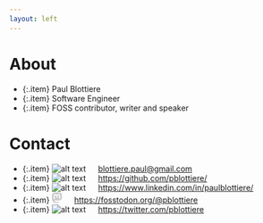 ```yaml
---
layout: left
---
```


# About

  - {:.item} Paul Blottiere
  - {:.item} Software Engineer
  - {:.item} FOSS contributor, writer and speaker

# Contact

  - {:.item} <img src="mail.png" alt="alt text" width="18px"> &emsp; blottiere.paul@gmail.com
  - {:.item} <img src="github.png" alt="alt text" width="18px"> &emsp; <a href="https://github.com/pblottiere/">https://github.com/pblottiere/</a>
  - {:.item} <img src="in.png" alt="alt text" width="18px"> &emsp; <a href="https://www.linkedin.com/in/paulblottiere/">https://www.linkedin.com/in/paulblottiere/</a>
  - {:.item} <img src="mastodon.png" alt="alt text" width="18px"> &emsp; <a href="https://fosstodon.org/@pblottiere">https://fosstodon.org/@pblottiere</a>
  - {:.item} <img src="twitter.png" alt="alt text" width="18px"> &emsp; <a href="https://twitter.com/pblottiere">https://twitter.com/pblottiere</a>
